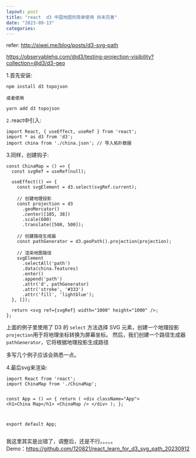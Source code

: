 ```yaml
---
layout: post
title: "react  d3 中国地图的简单使用 尚未完善"
date: "2023-09-13"
categories: 
---
```

<p>refer: <a href="http://siwei.me/blog/posts/d3-svg-path">http://siwei.me/blog/posts/d3-svg-path</a></p>

<p><a href="https://observablehq.com/@d3/testing-projection-visibility?collection=@d3/d3-geo">https://observablehq.com/@d3/testing-projection-visibility?collection=@d3/d3-geo</a></p>

<p>1.首先安装:</p>

<pre>
<code>npm install d3 topojson</code></pre>

<p><code>或者使用</code></p>

<pre>
<code>yarn add d3 topojson</code></pre>

<p><code>2.</code>react中引入:</p>

<pre>
<code>import React, { useEffect, useRef } from &#39;react&#39;;
import * as d3 from &#39;d3&#39;;
import china from &#39;./china.json&#39;; // 导入拓扑数据
</code></pre>

<p dir="auto">3.同样，创建钩子:</p>

<pre>
<code>const ChinaMap = () =&gt; {
  const svgRef = useRef(null);

  useEffect(() =&gt; {
    const svgElement = d3.select(svgRef.current);

    // 创建地理投影
    const projection = d3
      .geoMercator()
      .center([105, 38])
      .scale(600)
      .translate([500, 500]);

    // 创建路径生成器
    const pathGenerator = d3.geoPath().projection(projection);

    // 渲染地图路径
    svgElement
      .selectAll(&#39;path&#39;)
      .data(china.features)
      .enter()
      .append(&#39;path&#39;)
      .attr(&#39;d&#39;, pathGenerator)
      .attr(&#39;stroke&#39;, &#39;#333&#39;)
      .attr(&#39;fill&#39;, &#39;lightblue&#39;);
  }, []);

  return &lt;svg ref={svgRef} width=&quot;1000&quot; height=&quot;1000&quot; /&gt;;
};</code></pre>

<p>上面的例子里使用了 D3 的 <code>select</code> 方法选择 SVG 元素，创建一个地理投影 <code>projection</code>用于将地理坐标转换为屏幕坐标。 然后，我们创建一个路径生成器 <code>pathGenerator</code>，它将根据地理投影生成路径</p>

<p>多写几个例子应该会熟悉一点。</p>

<p>4.最后svg来渲染:</p>

<div class="Layout-main">
<div class="Box Box--responsive js-code-block-container js-code-nav-container js-tagsearch-file md" id="readme">
<div class="Box-body pb-5 px-5">
<div class="notranslate overflow-auto position-relative snippet-clipboard-content">
<pre>
<code>import React from &#39;react&#39;;
import ChinaMap from &#39;./ChinaMap&#39;;

const App = () =&gt; {
  return (
    &lt;div className=&quot;App&quot;&gt;
      &lt;h1&gt;China Map&lt;/h1&gt;
      &lt;ChinaMap /&gt;
    &lt;/div&gt;
  );
};

export default App;
</code></pre>

<div class="position-absolute right-0 top-0 zeroclipboard-container">我这里其实是出错了，调整后，还是不行。。。。。</div>

<div class="position-absolute right-0 top-0 zeroclipboard-container">Demo：<a href="https://github.com/120821/react_learn_for_d3_svg_path_20230912">https://github.com/120821/react_learn_for_d3_svg_path_20230912</a></div>
</div>
</div>
</div>
</div>

<p>&nbsp;</p>

